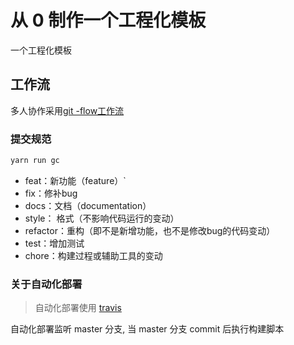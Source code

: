 # 从 0 制作一个工程化模板

一个工程化模板

## 工作流

多人协作采用[git -flow工作流](https://www.git-tower.com/learn/git/ebook/cn/command-line/advanced-topics/git-flow)


### 提交规范

```javascript
yarn run gc
```

- feat：新功能（feature）`
- fix：修补bug
- docs：文档（documentation）
- style： 格式（不影响代码运行的变动）
- refactor：重构（即不是新增功能，也不是修改bug的代码变动）
- test：增加测试
- chore：构建过程或辅助工具的变动

### 关于自动化部署

>自动化部署使用 [travis](https://travis-ci.com/)

自动化部署监听 master 分支, 当 master 分支 commit 后执行构建脚本